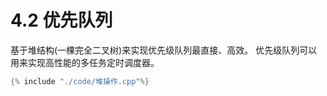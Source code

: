 # 4.2 优先队列

基于堆结构(一棵完全二叉树)来实现优先级队列最直接、高效。
优先级队列可以用来实现高性能的多任务定时调度器。

```cpp
{% include "./code/堆操作.cpp"%}
```
